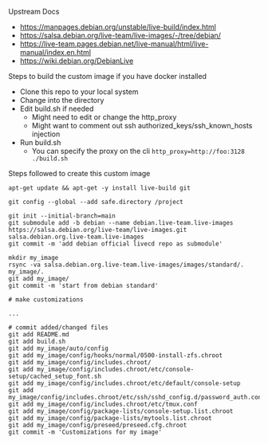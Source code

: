 Upstream Docs

- https://manpages.debian.org/unstable/live-build/index.html
- https://salsa.debian.org/live-team/live-images/-/tree/debian/
- https://live-team.pages.debian.net/live-manual/html/live-manual/index.en.html
- https://wiki.debian.org/DebianLive

Steps to build the custom image if you have docker installed

- Clone this repo to your local system
- Change into the directory
- Edit build.sh if needed
  - Might need to edit or change the http_proxy
  - Might want to comment out ssh authorized_keys/ssh_known_hosts injection
- Run build.sh
  - You can specify the proxy on the cli `http_proxy=http://foo:3128 ./build.sh`

Steps followed to create this custom image

    apt-get update && apt-get -y install live-build git

    git config --global --add safe.directory /project

    git init --initial-branch=main
    git submodule add -b debian --name debian.live-team.live-images https://salsa.debian.org/live-team/live-images.git salsa.debian.org.live-team.live-images
    git commit -m 'add debian official livecd repo as submodule'

    mkdir my_image
    rsync -va salsa.debian.org.live-team.live-images/images/standard/. my_image/.
    git add my_image/
    git commit -m 'start from debian standard'

    # make customizations

    ...

    # commit added/changed files
    git add README.md
    git add build.sh
    git add my_image/auto/config
    git add my_image/config/hooks/normal/0500-install-zfs.chroot
    git add my_image/config/includes.chroot/
    git add my_image/config/includes.chroot/etc/console-setup/cached_setup_font.sh
    git add my_image/config/includes.chroot/etc/default/console-setup
    git add my_image/config/includes.chroot/etc/ssh/sshd_config.d/password_auth.conf
    git add my_image/config/includes.chroot/etc/tmux.conf
    git add my_image/config/package-lists/console-setup.list.chroot
    git add my_image/config/package-lists/mytools.list.chroot
    git add my_image/config/preseed/preseed.cfg.chroot
    git commit -m 'Customizations for my image'
